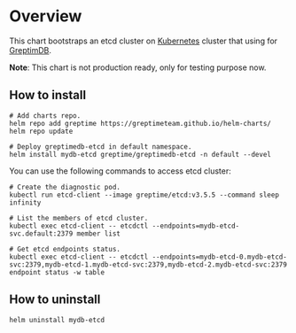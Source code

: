# Overview

This chart bootstraps an etcd cluster on [Kubernetes](http://kubernetes.io) cluster that using for [GreptimDB](../greptimedb/README.md).

**Note**: This chart is not production ready, only for testing purpose now.

## How to install

```console
# Add charts repo.
helm repo add greptime https://greptimeteam.github.io/helm-charts/
helm repo update

# Deploy greptimedb-etcd in default namespace.
helm install mydb-etcd greptime/greptimedb-etcd -n default --devel
```

You can use the following commands to access etcd cluster:

```console
# Create the diagnostic pod.
kubectl run etcd-client --image greptime/etcd:v3.5.5 --command sleep infinity

# List the members of etcd cluster.
kubectl exec etcd-client -- etcdctl --endpoints=mydb-etcd-svc.default:2379 member list

# Get etcd endpoints status.
kubectl exec etcd-client -- etcdctl --endpoints=mydb-etcd-0.mydb-etcd-svc:2379,mydb-etcd-1.mydb-etcd-svc:2379,mydb-etcd-2.mydb-etcd-svc:2379 endpoint status -w table
```

## How to uninstall

```console
helm uninstall mydb-etcd
```
